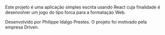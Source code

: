Este projeto é uma aplicação simples escrita usando React cuja finalidade é desenvolver um jogo do tipo forca para a formatação Web.

Desenvolvido por Philippe Idalgo Prestes.
O projeto foi motivado pela empresa Driven.
